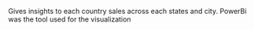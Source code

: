 Gives insights to each country sales across each states and city. PowerBi was the tool used for the visualization
